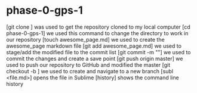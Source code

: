 # phase-0-gps-1
[git clone <url>] was used to get the repository cloned to my local computer
[cd phase-0-gps-1] we used this command to change the directory to work in our repository
[touch awesome_page.md] we used to create the awesome_page markdown file
[git add awesome_page.md] we used to stage/add the modified file to the commit list
[git commit -m "<message>"] we used to commit the changes and create a save point
[git push origin master] we used to push our repository to GitHub and modified the master
[git checkout -b <name>] we used to create and navigate to a new branch
[subl <file.md>] opens the file in Sublime
[history] shows the command line history